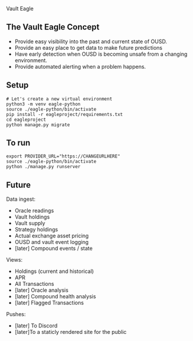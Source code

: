Vault Eagle

## The Vault Eagle Concept

- Provide easy visibility into the past and current state of OUSD.
- Provide an easy place to get data to make future predictions
- Have early detection when OUSD is becoming unsafe from a changing environment.
- Provide automated alerting when a problem happens.

## Setup

    # Let's create a new virtual environment
    python3 -m venv eagle-python
    source ./eagle-python/bin/activate
    pip install -r eagleproject/requirements.txt
    cd eagleproject
    python manage.py migrate

## To run
    export PROVIDER_URL="https://CHANGEURLHERE"
    source ./eagle-python/bin/activate
    python ./manage.py runserver

## Future

Data ingest:

- Oracle readings
- Vault holdings
- Vault supply
- Strategy holdings
- Actual exchange asset pricing
- OUSD and vault event logging
- [later] Compound events / state

Views:

- Holdings (current and historical)
- APR
- All Transactions
- [later] Oracle analysis
- [later] Compound health analysis
- [later] Flagged Transactions

Pushes:

- [later] To Discord
- [later]To a staticly rendered site for the public

